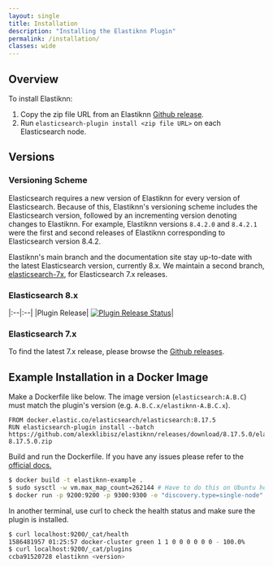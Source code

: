 ```yaml
---
layout: single
title: Installation
description: "Installing the Elastiknn Plugin"
permalink: /installation/
classes: wide
---
```


## Overview

To install Elastiknn:

1. Copy the zip file URL from an Elastiknn [Github release](https://github.com/alexklibisz/elastiknn/releases).
2. Run `elasticsearch-plugin install <zip file URL>` on each Elasticsearch node. 

## Versions

### Versioning Scheme

Elasticsearch requires a new version of Elastiknn for every version of Elasticsearch.
Because of this, Elastiknn's versioning scheme includes the Elasticsearch version, followed by an incrementing version denoting changes to Elastiknn.
For example, Elastiknn versions `8.4.2.0` and `8.4.2.1` were the first and second releases of Elastiknn corresponding to Elasticsearch version 8.4.2.  

Elastiknn's main branch and the documentation site stay up-to-date with the latest Elasticsearch version, currently 8.x.
We maintain a second branch, [elasticsearch-7x](https://github.com/alexklibisz/elastiknn/tree/elasticsearch-7x), for Elasticsearch 7.x releases.

### Elasticsearch 8.x

|:--|:--|
|Plugin Release| [![Plugin Release Status][Badge-Plugin-Release]][Link-Plugin-Release]|

[Link-Plugin-Release]: https://github.com/alexklibisz/elastiknn/releases/latest
[Badge-Plugin-Release]: https://img.shields.io/github/v/release/alexklibisz/elastiknn?style=for-the-badge "Plugin Release"

### Elasticsearch 7.x

To find the latest 7.x release, please browse the [Github releases](https://github.com/alexklibisz/elastiknn/releases).

## Example Installation in a Docker Image

Make a Dockerfile like below. 
The image version (`elasticsearch:A.B.C`) must match the plugin's version (e.g. `A.B.C.x/elastiknn-A.B.C.x`).

```docker
FROM docker.elastic.co/elasticsearch/elasticsearch:8.17.5
RUN elasticsearch-plugin install --batch https://github.com/alexklibisz/elastiknn/releases/download/8.17.5.0/elastiknn-8.17.5.0.zip
```

Build and run the Dockerfile. If you have any issues please refer to the [official docs.](https://www.elastic.co/guide/en/elasticsearch/reference/current/docker.html)

```sh
$ docker build -t elastiknn-example .
$ sudo sysctl -w vm.max_map_count=262144 # Have to do this on Ubuntu host; not sure about others.
$ docker run -p 9200:9200 -p 9300:9300 -e "discovery.type=single-node" -e "xpack.security.enabled=false" elastiknn-example
```

In another terminal, use curl to check the health status and make sure the plugin is installed.

```sh
$ curl localhost:9200/_cat/health
1586481957 01:25:57 docker-cluster green 1 1 0 0 0 0 0 0 - 100.0%
$ curl localhost:9200/_cat/plugins
ccba91520728 elastiknn <version>
```


